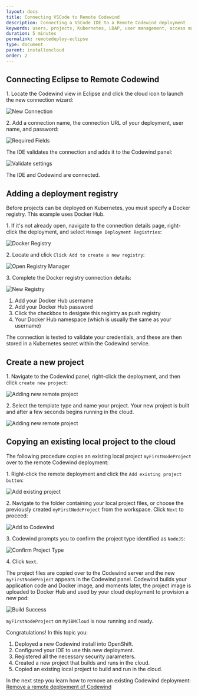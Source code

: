 ```yaml
---
layout: docs
title: Connecting VSCode to Remote Codewind
description: Connecting a VSCode IDE to a Remote Codewind deployment
keywords: users, projects, Kubernetes, LDAP, user management, access management, login, deployment, pod, security, securing cloud connection, remote deployment of Codewind
duration: 5 minutes
permalink: remotedeploy-eclipse
type: document
parent: installoncloud
order: 2
---
```


## Connecting Eclipse to Remote Codewind

1\. Locate the Codewind view in Eclipse and click the cloud icon to launch the new connection wizard:

![New Connection](./images/remoteeclipse/newConnection.png)

2\. Add a connection name, the connection URL of your deployment, user name, and password:

![Required Fields](./images/remoteeclipse/connectionCreds.png)

The IDE validates the connection and adds it to the Codewind panel:

![Validate settings](./images/remoteeclipse/connectionAdded.png)

The IDE and Codewind are connected.

## Adding a deployment registry

Before projects can be deployed on Kubernetes, you must specify a Docker registry. This example uses Docker Hub. 

1\. If it's not already open, navigate to the connection details page, right-click the deployment, and select `Manage Deployment Registries`:

![Docker Registry](./images/remoteeclipse/connectionSettings.png)

2\. Locate and click `Click Add to create a new registry`:

![Open Registry Manager](./images/remoteeclipse/registryManager.png)

3\. Complete the Docker registry connection details:

![New Registry](./images/remoteeclipse/newReg1.png)

1. Add your Docker Hub username
2. Add your Docker Hub password
3. Click the checkbox to desigate this registry as push registry
4. Your Docker Hub namespace (which is usually the same as your username)

The connection is tested to validate your credentials, and these are then stored in a Kubernetes secret within the Codewind service.

## Create a new project

1\. Navigate to the Codewind panel, right-click the deployment, and then click `create new project`:

![Adding new remote project](./images/remoteeclipse/newProject.png)

2\. Select the template type and name your project. Your new project is built and after a few seconds begins running in the cloud.

![Adding new remote project](./images/remoteeclipse/runningProject.png)

## Copying an existing local project to the cloud

The following procedure copies an existing local project `myFirstNodeProject` over to the remote Codewind deployment:

1\. Right-click the remote deployment and click the `Add existing project button`:

![Add existing project](./images/remoteeclipse/addExistingProject.png)

2\. Navigate to the folder containing your local project files, or choose the previously created `myFirstNodeProject` from the workspace. Click `Next` to proceed:

![Add to Codewind](./images/remoteeclipse/existingProject.png)

3\. Codewind prompts you to confirm the project type identified as `NodeJS`:

![Confirm Project Type](./images/remoteeclipse/confirmProjectType.png)

4\. Click `Next`.

The project files are copied over to the Codewind server and the new `myFirstNodeProject` appears in the Codewind panel. Codewind builds your application code and Docker image, and moments later, the project image is uploaded to Docker Hub and used by your cloud deployment to provision a new pod:

![Build Success](./images/remoteeclipse/buildSuccess.png)

`myFirstNodeProject` on `MyIBMCloud` is now running and ready.

Congratulations! In this topic you:

1. Deployed a new Codewind install into OpenShift.
2. Configured your IDE to use this new deployment.
3. Registered all the necessary security parameters.
4. Created a new project that builds and runs in the cloud.
5. Copied an existing local project to build and run in the cloud.

In the next step you learn how to remove an existing Codewind deployment: [Remove a remote deployment of Codewind](./remote-removing.html)
